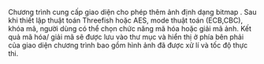Chương trình cung cấp giao diện cho phép thêm ảnh định dạng bitmap . Sau khi thiết lập thuật toán Threefish hoặc AES, mode thuật toán (ECB,CBC), khóa mã, người dùng có thể chọn chức năng mã hóa hoặc giải mã ảnh. Kết quả mã hóa/ giải mã sẽ được lưu vào thư mục và hiển thị ở phía bên phải của giao diện chương trình bao gồm hình ảnh đã được xử lí và tốc độ thực thi.   
